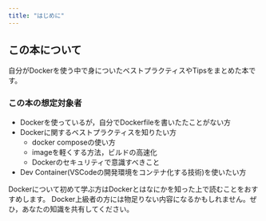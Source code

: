 ```yaml
---
title: "はじめに"
---
```


## この本について

自分がDockerを使う中で身についたベストプラクティスやTipsをまとめた本です。

### この本の想定対象者

- Dockerを使っているが，自分でDockerfileを書いたたことがない方
- Dockerに関するベストプラクティスを知りたい方
  - docker composeの使い方
  - imageを軽くする方法，ビルドの高速化
  - Dockerのセキュリティで意識すべきこと
- Dev Container(VSCodeの開発環境をコンテナ化する技術)を使いたい方

Dockerについて初めて学ぶ方はDockerとはなにかを知った上で読むことをおすすめします。
Docker上級者の方には物足りない内容になるかもしれません。ぜひ，あなたの知識を共有してください。
